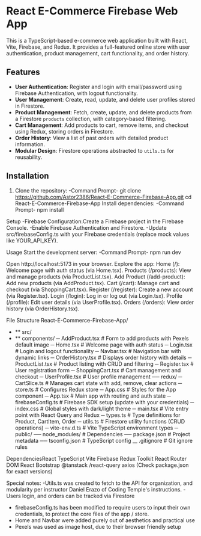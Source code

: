 # React E-Commerce Firebase Web App

This is a TypeScript-based e-commerce web application built with React, Vite, Firebase, and Redux.
It provides a full-featured online store with user authentication, product management, cart functionality, and order history.


## Features
- **User Authentication**: Register and login with email/password using Firebase Authentication, with logout functionality.
- **User Management**: Create, read, update, and delete user profiles stored in Firestore.
- **Product Management**: Fetch, create, update, and delete products from a Firestore `products` collection, with category-based filtering.
- **Cart Management**: Add products to cart, remove items, and checkout using Redux, storing orders in Firestore.
- **Order History**: View a list of past orders with detailed product information.
- **Modular Design**: Firestore operations abstracted to `utils.ts` for reusability.

## Installation
1. Clone the repository:
   -Command Prompt-
   git clone https://github.com/Astor2386/React-E-Commerce-Firebase-App.git
   cd React-E-Commerce-Firebase-App
Install dependencies:
-Command Prompt-
npm install

Setup
-Firebase Configuration:Create a Firebase project in the Firebase Console.
-Enable Firebase Authentication and Firestore.
-Update src/firebaseConfig.ts with your Firebase credentials (replace mock values like YOUR_API_KEY).

Usage
Start the development server:
-Command Prompt-
npm run dev

Open http://localhost:5173 in your browser.
Explore the app:
Home (/): Welcome page with auth status (via Home.tsx).
Products (/products): View and manage products (via ProductList.tsx).
Add Product (/add-product): Add new products (via AddProduct.tsx).
Cart (/cart): Manage cart and checkout (via ShoppingCart.tsx).
Register (/register): Create a new account (via Register.tsx).
Login (/login): Log in or log out (via Login.tsx).
Profile (/profile): Edit user details (via UserProfile.tsx).
Orders (/orders): View order history (via OrderHistory.tsx).

File Structure
React-E-Commerce-Firebase-App/
- ** src/
 - ** components/
  ─ AddProduct.tsx        # Form to add products with Pexels default image
  ─ Home.tsx              # Welcome page with auth status
  ─ Login.tsx             # Login and logout functionality
  ─ Navbar.tsx            # Navigation bar with dynamic links
  ─ OrderHistory.tsx      # Displays order history with details
  ─ ProductList.tsx       # Product listing with CRUD and filtering
  ─ Register.tsx          # User registration form
  ─ ShoppingCart.tsx      # Cart management and checkout
  ─ UserProfile.tsx       # User profile management
── redux/
   ─ CartSlice.ts          # Manages cart state with add, remove, clear actions
  ─ store.ts              # Configures Redux store
  ─ App.css                   # Styles for the App component
  ─ App.tsx                   # Main app with routing and auth state
 ─ firebaseConfig.ts         # Firebase SDK setup (update with your credentials)
 ─ index.css                 # Global styles with dark/light theme
 ─ main.tsx                  # Vite entry point with React Query and Redux
 ─ types.ts                  # Type definitions for Product, CartItem, Order
─ utils.ts                  # Firestore utility functions (CRUD operations)
─ vite-env.d.ts             # Vite TypeScript environment types
─ public/
── node_modules/                 # Dependencies
── package.json                  # Project metadata
── tsconfig.json                 # TypeScript config
__ .gitignore                    # Git ignore rules

DependenciesReact
TypeScript
Vite
Firebase
Redux Toolkit
React Router DOM
React Bootstrap
@tanstack
/react-query
axios
(Check package.json for exact versions)

Special notes:
-Utils.ts was created to fetch to the API for organization, and modularity per instructor Daniel Erazo of Coding Temple's instructions.
-Users login, and orders can be tracked via Firestore 
- firebaseConfig.ts has been modified to require users to input their own credentials, to protect the core files of the app / store.
- Home and Navbar were added purely out of aesthetics and practical use
- Pexels was used as image host, due to their browser friendly setup
